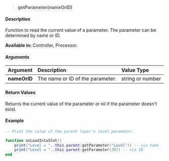 
>**getParameter(nameOrID)**

#### Description

Function to read the current value of a parameter. The parameter can be determined by name or ID.

**Available in:** Controller, Processor.

#### Arguments

|Argument|Description|Value Type|
|:-|:-|:-|
|**nameOrID**|The name or ID of the parameter.|string or number|


#### Return Values

Returns the current value of the parameter or nil if the parameter doesn't exist.

#### Example

```lua
-- Print the value of the parent layer's level parameter.

function onLoadIntoSlot()
    print("Level = "..this.parent:getParameter("Level")) -- via name
    print("Level = "..this.parent:getParameter(38)) -- via ID
end
```
